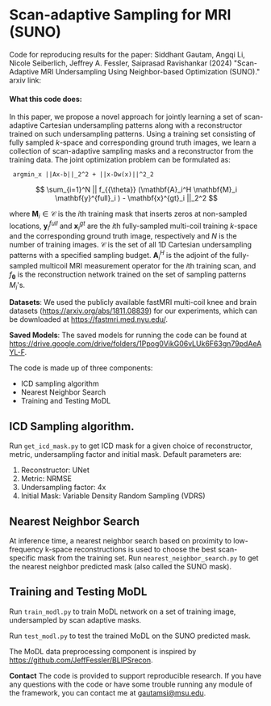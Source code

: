 # Scan-adaptive Sampling for MRI (SUNO)


Code for reproducing results for the paper:
Siddhant Gautam, Angqi Li, Nicole Seiberlich, Jeffrey A. Fessler, Saiprasad Ravishankar (2024)
"Scan-Adaptive MRI Undersampling Using Neighbor-based Optimization (SUNO)."
arxiv link: 


#### What this code does:
In this paper, we propose a novel approach for jointly learning a set of scan-adaptive Cartesian undersampling patterns along with a reconstructor trained on such undersampling patterns. 
Using a training set consisting of fully sampled $k$-space and corresponding ground truth images, we learn a collection of scan-adaptive sampling masks and a reconstructor from the training data. The joint optimization problem can be formulated as:

     argmin_x ||Ax-b||_2^2 + ||x-Dw(x)||^2_2 

$$
\sum_{i=1}^N || f_{{\theta}} (\mathbf{A}_i^H \mathbf{M}_i \mathbf{y}^{full}_i ) - \mathbf{x}^{gt}_i ||_2^2
$$


where $\mathbf{M}_i \in \mathcal{C}$ is the $i$th training mask that inserts zeros at non-sampled locations, $\mathbf{y}^{full}_i$ and $\mathbf{x}^{gt}_i$ are the $i$th fully-sampled multi-coil training $k$-space and the corresponding ground truth image, respectively 
and $N$ is the number of training images. $\mathcal{C}$ is the set of all 1D Cartesian undersampling patterns with a specified sampling budget. $\mathbf{A}_i^H$ is the adjoint of the fully-sampled multicoil MRI measurement operator for the $i$th training scan, and $f_{\bm{\theta}}$ is the reconstruction network trained on the set of sampling patterns $M_i$'s. 

**Datasets**: We used the publicly available fastMRI multi-coil knee and brain datasets (https://arxiv.org/abs/1811.08839) for our experiments, which can be downloaded at https://fastmri.med.nyu.edu/. 

**Saved Models**: The saved models for running the code can be found at https://drive.google.com/drive/folders/1Ppog0VikG06vLUk6F63gn79pdAeAYL-F.

The code is made up of three components: 
* ICD sampling algorithm
* Nearest Neighbor Search
* Training and Testing MoDL

## ICD Sampling algorithm.

Run `get_icd_mask.py` to get ICD mask for a given choice of reconstructor, metric, undersampling factor and initial mask. Default parameters are:
1. Reconstructor: UNet
2. Metric: NRMSE
3. Undersampling factor: 4x
4. Initial Mask: Variable Density Random Sampling (VDRS)


## Nearest Neighbor Search
At inference time, a nearest neighbor search based on proximity to low-frequency k-space reconstructions is used to choose the best scan-specific mask from the training set.
Run `nearest_neighbor_search.py` to get the nearest neighbor predicted mask (also called the SUNO mask).

## Training and Testing MoDL
Run `train_modl.py` to train MoDL network on a set of training image, undersampled by scan adaptive masks.

Run `test_modl.py` to test the trained MoDL on the SUNO predicted mask.

The MoDL data preprocessing component is inspired by https://github.com/JeffFessler/BLIPSrecon.

**Contact**
The code is provided to support reproducible research. If you have any questions with the code or have some trouble running any module of the framework, you can contact me at gautamsi@msu.edu.
